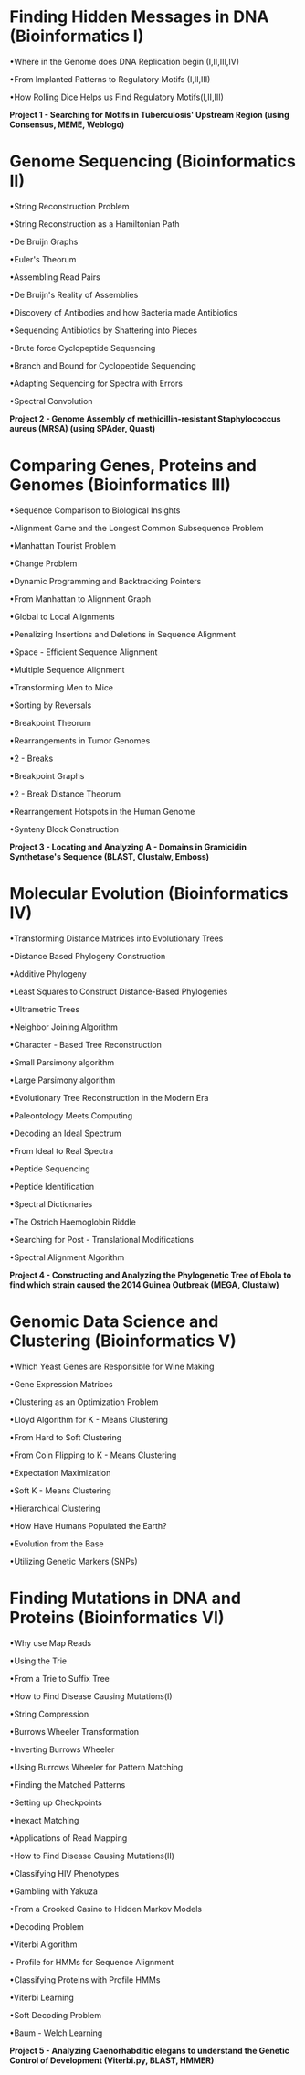 # Finding Hidden Messages in DNA (Bioinformatics I)

•Where in the Genome does DNA Replication begin (I,II,III,IV)

•From Implanted Patterns to Regulatory Motifs (I,II,III)

•How Rolling Dice Helps us Find Regulatory Motifs(I,II,III)

**Project 1 - Searching for Motifs in Tuberculosis' Upstream Region (using Consensus, MEME, Weblogo)**

# Genome Sequencing (Bioinformatics II)

•String Reconstruction Problem
 
•String Reconstruction as a Hamiltonian Path

•De Bruijn Graphs

•Euler's Theorum

•Assembling Read Pairs

•De Bruijn's Reality of Assemblies

•Discovery of Antibodies and how Bacteria made Antibiotics

•Sequencing Antibiotics by Shattering into Pieces

•Brute force Cyclopeptide Sequencing

•Branch and Bound for Cyclopeptide Sequencing

•Adapting Sequencing for Spectra with Errors

•Spectral Convolution

**Project 2 - Genome Assembly of methicillin-resistant Staphylococcus aureus (MRSA) (using SPAder, Quast)**

# Comparing Genes, Proteins and Genomes (Bioinformatics III)

•Sequence Comparison to Biological Insights

•Alignment Game and the Longest Common Subsequence Problem

•Manhattan Tourist Problem

•Change Problem

•Dynamic Programming and Backtracking Pointers

•From Manhattan to Alignment Graph

•Global to Local Alignments 

•Penalizing Insertions and Deletions in Sequence Alignment

•Space - Efficient Sequence Alignment

•Multiple Sequence Alignment

•Transforming Men to Mice

•Sorting by Reversals

•Breakpoint Theorum

•Rearrangements in Tumor Genomes

•2 - Breaks

•Breakpoint Graphs

•2 - Break Distance Theorum

•Rearrangement Hotspots in the Human Genome

•Synteny Block Construction

**Project 3 - Locating and Analyzing A - Domains in Gramicidin Synthetase's Sequence (BLAST, Clustalw, Emboss)**

# Molecular Evolution (Bioinformatics IV)

•Transforming Distance Matrices into Evolutionary Trees

•Distance Based Phylogeny Construction

•Additive Phylogeny

•Least Squares to Construct Distance-Based Phylogenies

•Ultrametric Trees

•Neighbor Joining Algorithm

•Character - Based Tree Reconstruction

•Small Parsimony algorithm

•Large Parsimony algorithm

•Evolutionary Tree Reconstruction in the Modern Era

•Paleontology Meets Computing

•Decoding an Ideal Spectrum

•From Ideal to Real Spectra

•Peptide Sequencing

•Peptide Identification

•Spectral Dictionaries

•The Ostrich Haemoglobin Riddle

•Searching for Post - Translational Modifications

•Spectral Alignment Algorithm

**Project 4 - Constructing and Analyzing the Phylogenetic Tree of Ebola to find which strain caused the 2014 Guinea Outbreak (MEGA, Clustalw)**

# Genomic Data Science and Clustering (Bioinformatics V)

•Which Yeast Genes are Responsible for Wine Making

•Gene Expression Matrices

•Clustering as an Optimization Problem

•Lloyd Algorithm for K - Means Clustering

•From Hard to Soft Clustering

•From Coin Flipping to K - Means Clustering

•Expectation Maximization

•Soft K - Means Clustering

•Hierarchical Clustering

•How Have Humans Populated the Earth?

•Evolution from the Base

•Utilizing Genetic Markers (SNPs)

# Finding Mutations in DNA and Proteins (Bioinformatics VI)

•Why use Map Reads

•Using the Trie

•From a Trie to Suffix Tree

•How to Find Disease Causing Mutations(I)

•String Compression 

•Burrows Wheeler Transformation

•Inverting Burrows Wheeler

•Using Burrows Wheeler for Pattern Matching

•Finding the Matched Patterns

•Setting up Checkpoints

•Inexact Matching

•Applications of Read Mapping 

•How to Find Disease Causing Mutations(II)

•Classifying HIV Phenotypes

•Gambling with Yakuza

•From a Crooked Casino to Hidden Markov Models

•Decoding Problem

•Viterbi Algorithm

• Profile for HMMs for Sequence Alignment

•Classifying Proteins with Profile HMMs

•Viterbi Learning

•Soft Decoding Problem

•Baum - Welch Learning

**Project 5 - Analyzing Caenorhabditic elegans to understand the Genetic Control of Development (Viterbi.py, BLAST, HMMER)**

